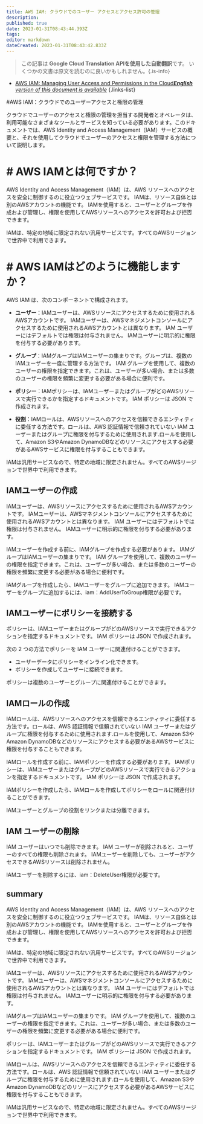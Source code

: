 ```yaml
---
title: AWS IAM: クラウドでのユーザー アクセスとアクセス許可の管理
description: 
published: true
date: 2023-01-31T08:43:44.393Z
tags: 
editor: markdown
dateCreated: 2023-01-31T08:43:42.833Z
---
```


> この記事は **Google Cloud Translation APIを使用した自動翻訳**です。
いくつかの文書は原文を読むのに良いかもしれません。{.is-info}

- [AWS IAM: Managing User Access and Permissions in the Cloud***English** version of this document is available*](/en/Knowledge-base/Cloud/aws-iam-managing-user-access-and-permissions-in-the-cloud)
{.links-list}



#AWS IAM：クラウドでのユーザーアクセスと権限の管理

クラウドでユーザーのアクセスと権限の管理を担当する開発者とオペレータは、利用可能なさまざまなツールとサービスを知っている必要があります。このドキュメントでは、AWS Identity and Access Management（IAM）サービスの概要と、それを使用してクラウドでユーザーのアクセスと権限を管理する方法について説明します。

# # AWS IAMとは何ですか？

AWS Identity and Access Management（IAM）は、AWS リソースへのアクセスを安全に制御するのに役立つウェブサービスです。 IAMは、リソース自体とは別のAWSアカウントの機能です。 IAMを使用すると、ユーザーとグループを作成および管理し、権限を使用してAWSリソースへのアクセスを許可および拒否できます。

IAMは、特定の地域に限定されない汎用サービスです。すべてのAWSリージョンで世界中で利用できます。

# # AWS IAMはどのように機能しますか？

AWS IAM は、次のコンポーネントで構成されます。

- **ユーザー**：IAMユーザーは、AWSリソースにアクセスするために使用されるAWSアカウントです。 IAMユーザーは、AWSマネジメントコンソールにアクセスするために使用されるAWSアカウントとは異なります。 IAM ユーザーにはデフォルトでは権限は付与されません。 IAMユーザーに明示的に権限を付与する必要があります。

- **グループ**：IAMグループはIAMユーザーの集まりです。グループは、複数のIAMユーザーを一度に管理する方法です。 IAM グループを使用して、複数のユーザーの権限を指定できます。これは、ユーザーが多い場合、または多数のユーザーの権限を頻繁に変更する必要がある場合に便利です。

- **ポリシー**：IAMポリシーは、IAMユーザーまたはグループがどのAWSリソースで実行できるかを指定するドキュメントです。 IAM ポリシーは JSON で作成されます。

- **役割**：IAMロールは、AWSリソースへのアクセスを信頼できるエンティティに委任する方法です。ロールは、AWS 認証情報で信頼されていない IAM ユーザーまたはグループに権限を付与するために使用されます.ロールを使用して、Amazon S3やAmazon DynamoDBなどのリソースにアクセスする必要があるAWSサービスに権限を付与することもできます。

IAMは汎用サービスなので、特定の地域に限定されません。すべてのAWSリージョンで世界中で利用できます。

## IAMユーザーの作成

IAMユーザーは、AWSリソースにアクセスするために使用されるAWSアカウントです。 IAMユーザーは、AWSマネジメントコンソールにアクセスするために使用されるAWSアカウントとは異なります。 IAM ユーザーにはデフォルトでは権限は付与されません。 IAMユーザーに明示的に権限を付与する必要があります。

IAMユーザーを作成する前に、IAMグループを作成する必要があります。 IAMグループはIAMユーザーの集まりです。 IAM グループを使用して、複数のユーザーの権限を指定できます。これは、ユーザーが多い場合、または多数のユーザーの権限を頻繁に変更する必要がある場合に便利です。

IAMグループを作成したら、IAMユーザーをグループに追加できます。 IAMユーザーをグループに追加するには、iam：AddUserToGroup権限が必要です。

## IAMユーザーにポリシーを接続する

ポリシーは、IAMユーザーまたはグループがどのAWSリソースで実行できるアクションを指定するドキュメントです。 IAM ポリシーは JSON で作成されます。

次の 2 つの方法でポリシーを IAM ユーザーに関連付けることができます。

- ユーザーデータにポリシーをインライン化できます。
- ポリシーを作成してユーザーに接続できます。

ポリシーは複数のユーザーとグループに関連付けることができます。

## IAMロールの作成

IAMロールは、AWSリソースへのアクセスを信頼できるエンティティに委任する方法です。ロールは、AWS 認証情報で信頼されていない IAM ユーザーまたはグループに権限を付与するために使用されます.ロールを使用して、Amazon S3やAmazon DynamoDBなどのリソースにアクセスする必要があるAWSサービスに権限を付与することもできます。

IAMロールを作成する前に、IAMポリシーを作成する必要があります。 IAMポリシーは、IAMユーザーまたはグループがどのAWSリソースで実行できるアクションを指定するドキュメントです。 IAM ポリシーは JSON で作成されます。

IAMポリシーを作成したら、IAMロールを作成してポリシーをロールに関連付けることができます。

IAMユーザーとグループの役割をリンクまたは分離できます。

## IAM ユーザーの削除

IAM ユーザーはいつでも削除できます。 IAM ユーザーが削除されると、ユーザーのすべての権限も削除されます。 IAMユーザーを削除しても、ユーザーがアクセスできるAWSリソースは削除されません。

IAMユーザーを削除するには、iam：DeleteUser権限が必要です。

## summary

AWS Identity and Access Management（IAM）は、AWS リソースへのアクセスを安全に制御するのに役立つウェブサービスです。 IAMは、リソース自体とは別のAWSアカウントの機能です。 IAMを使用すると、ユーザーとグループを作成および管理し、権限を使用してAWSリソースへのアクセスを許可および拒否できます。

IAMは、特定の地域に限定されない汎用サービスです。すべてのAWSリージョンで世界中で利用できます。

IAMユーザーは、AWSリソースにアクセスするために使用されるAWSアカウントです。 IAMユーザーは、AWSマネジメントコンソールにアクセスするために使用されるAWSアカウントとは異なります。 IAM ユーザーにはデフォルトでは権限は付与されません。 IAMユーザーに明示的に権限を付与する必要があります。

IAMグループはIAMユーザーの集まりです。 IAM グループを使用して、複数のユーザーの権限を指定できます。これは、ユーザーが多い場合、または多数のユーザーの権限を頻繁に変更する必要がある場合に便利です。

ポリシーは、IAMユーザーまたはグループがどのAWSリソースで実行できるアクションを指定するドキュメントです。 IAM ポリシーは JSON で作成されます。

IAMロールは、AWSリソースへのアクセスを信頼できるエンティティに委任する方法です。ロールは、AWS 認証情報で信頼されていない IAM ユーザーまたはグループに権限を付与するために使用されます.ロールを使用して、Amazon S3やAmazon DynamoDBなどのリソースにアクセスする必要があるAWSサービスに権限を付与することもできます。

IAMは汎用サービスなので、特定の地域に限定されません。すべてのAWSリージョンで世界中で利用できます。